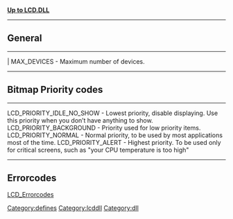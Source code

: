 [**Up to LCD.DLL**](Lcddll "wikilink")

------------------------------------------------------------------------

General
-------

  ---------------- ------------------------------
  | MAX\_DEVICES   - Maximum number of devices.
  ---------------- ------------------------------

Bitmap Priority codes
---------------------

  ------------------------------- ------------------------------------------------------------------------------------------------------
  LCD\_PRIORITY\_IDLE\_NO\_SHOW   - Lowest priority, disable displaying. Use this priority when you don’t have anything to show.
  LCD\_PRIORITY\_BACKGROUND       - Priority used for low priority items.
  LCD\_PRIORITY\_NORMAL           - Normal priority, to be used by most applications most of the time.
  LCD\_PRIORITY\_ALERT            - Highest priority. To be used only for critical screens, such as "your CPU temperature is too high"
  ------------------------------- ------------------------------------------------------------------------------------------------------

Errorcodes
----------

[LCD\_Errorcodes](LCD_Errorcodes "wikilink")

<Category:defines> <Category:lcddll> <Category:dll>
